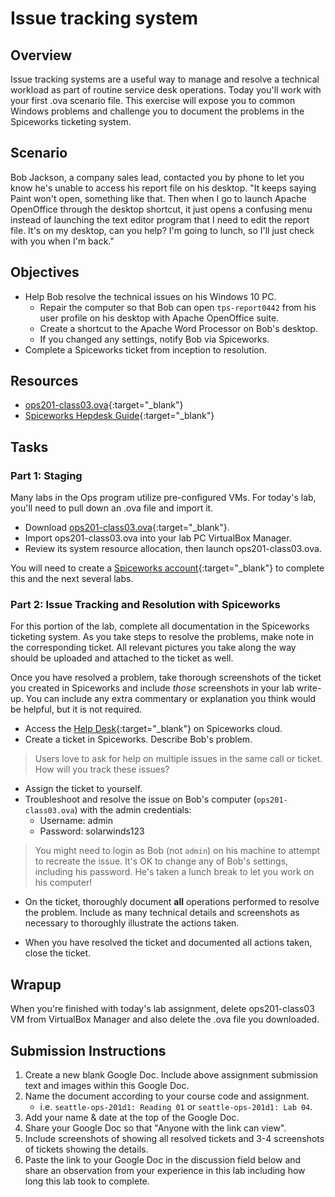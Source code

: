 # Issue tracking system

## Overview

Issue tracking systems are a useful way to manage and resolve a technical workload as part of routine service desk operations. Today you'll work with your first .ova scenario file. This exercise will expose you to common Windows problems and challenge you to document the problems in the Spiceworks ticketing system.

## Scenario

Bob Jackson, a company sales lead, contacted you by phone to let you know he's unable to access his report file on his desktop. "It keeps saying Paint won't open, something like that. Then when I go to launch Apache OpenOffice through the desktop shortcut, it just opens a confusing menu instead of launching the text editor program that I need to edit the report file. It's on my desktop, can you help? I'm going to lunch, so I'll just check with you when I'm back."

## Objectives

- Help Bob resolve the technical issues on his Windows 10 PC.
  - Repair the computer so that Bob can open `tps-report0442` from his user profile on his desktop with Apache OpenOffice suite.
  - Create a shortcut to the Apache Word Processor on Bob's desktop.
  - If you changed any settings, notify Bob via Spiceworks.
- Complete a Spiceworks ticket from inception to resolution.

## Resources

- [ops201-class03.ova](https://codefellows.github.io/ops-201-guide/curriculum/#course-schedule){:target="_blank"}
- [Spiceworks Hepdesk Guide](https://community.spiceworks.com/support/help-desk-cloud-edition/start){:target="_blank"}

## Tasks

### Part 1: Staging

Many labs in the Ops program utilize pre-configured VMs. For today's lab, you'll need to pull down an .ova file and import it.
- Download [ops201-class03.ova](https://codefellows.github.io/ops-201-guide/curriculum/#course-schedule){:target="_blank"}.
- Import ops201-class03.ova into your lab PC VirtualBox Manager.
- Review its system resource allocation, then launch ops201-class03.ova.

You will need to create a [Spiceworks account](https://on.spiceworks.com/dashboard){:target="_blank"} to complete this and the next several labs.

### Part 2: Issue Tracking and Resolution with Spiceworks

For this portion of the lab, complete all documentation in the Spiceworks ticketing system. As you take steps to resolve the problems, make note in the corresponding ticket. All relevant pictures you take along the way should be uploaded and attached to the ticket as well.

Once you have resolved a problem, take thorough screenshots of the ticket you created in Spiceworks and include *those* screenshots in your lab write-up. You can include any extra commentary or explanation you think would be helpful, but it is not required.

- Access the [Help Desk](https://on.spiceworks.com/tickets/open/3/activity){:target="_blank"} on Spiceworks cloud.
- Create a ticket in Spiceworks. Describe Bob's problem.

> Users love to ask for help on multiple issues in the same call or ticket. How will you track these issues?

- Assign the ticket to yourself.
- Troubleshoot and resolve the issue on Bob's computer (`ops201-class03.ova`) with the admin credentials:
  - Username: admin
  - Password: solarwinds123

> You might need to login as Bob (not `admin`) on his machine to attempt to recreate the issue.
> It's OK to change any of Bob's settings, including his password. He's taken a lunch break to let you work on his computer!

- On the ticket, thoroughly document **all** operations performed to resolve the problem. Include as many technical details and screenshots as necessary to thoroughly illustrate the actions taken.

- When you have resolved the ticket and documented all actions taken, close the ticket.

## Wrapup

When you're finished with today's lab assignment, delete ops201-class03 VM from VirtualBox Manager and also delete the .ova file you downloaded.

## Submission Instructions

1. Create a new blank Google Doc. Include above assignment submission text and images within this Google Doc.
1. Name the document according to your course code and assignment.
   - i.e. `seattle-ops-201d1: Reading 01` or `seattle-ops-201d1: Lab 04`.
1. Add your name & date at the top of the Google Doc.
1. Share your Google Doc so that "Anyone with the link can view".
1. Include screenshots of showing all resolved tickets and 3-4 screenshots of tickets showing the details.
1. Paste the link to your Google Doc in the discussion field below and share an observation from your experience in this lab including how long this lab took to complete.
